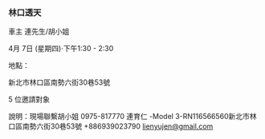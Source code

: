 ### 林口透天

車主  連先生/胡小姐

4月 7日 (星期四)⋅下午1:30 - 2:30

地點：

新北市林口區南勢六街30巷53號

5 位邀請對象


說明：現場聯繫胡小姐 0975-817770 連育仁 -Model 3-RN116566560新北市林口區南勢六街30巷53號 +886939023790 [lienyujen@gmail.com](mailto:lienyujen@gmail.com)
